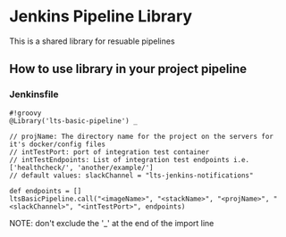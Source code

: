# Jenkins Pipeline Library
This is a shared library for resuable pipelines 

## How to use library in your project pipeline

### Jenkinsfile
``` 
#!groovy
@Library('lts-basic-pipeline') _

// projName: The directory name for the project on the servers for it's docker/config files
// intTestPort: port of integration test container
// intTestEndpoints: List of integration test endpoints i.e. ['healthcheck/', 'another/example/']
// default values: slackChannel = "lts-jenkins-notifications"

def endpoints = []
ltsBasicPipeline.call("<imageName>", "<stackName>", "<projName>", "<slackChannel>", "<intTestPort>", endpoints) 
```

NOTE: don't exclude the '_' at the end of the import line
